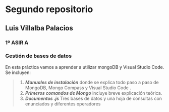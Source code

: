 # Segundo repositorio
## Luis Villalba Palacios
### 1º ASIR A
### Gestión de bases de datos



En esta práctica vamos a aprender a utilizar mongoDB y Visual Studio Code. Se incluyen:

> 1. ***Manuales de instalación*** donde se explica todo paso a paso de MongoDB, Mongo Compass y Visual Studio Code . 
> 2. ***Primeros comandos de Mongo*** incluye breve explicación teórica.
> 3. ***Documentos .js*** Tres bases de datos y una hoja de consultas con enunciados y diferentes operadores

